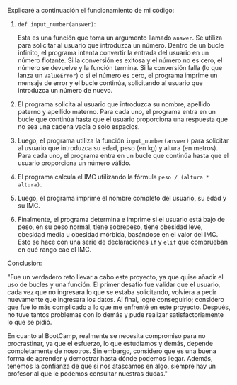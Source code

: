 Explicaré a continuación el funcionamiento de mi código:

  1. `def input_number(answer)`:

     Esta es una función que toma un argumento llamado `answer`. Se utiliza para solicitar al usuario que introduzca un número.
     Dentro de un bucle infinito, el programa intenta convertir la entrada del usuario en un número flotante. Si la conversión es exitosa y el
     número no es cero, el número se devuelve y la función termina. Si la conversión falla (lo que lanza un `ValueError`) o si el número es cero,
     el programa imprime un mensaje de error y el bucle continúa, solicitando al usuario que introduzca un número de nuevo.
  
  3. El programa solicita al usuario que introduzca su nombre, apellido paterno y apellido materno. Para cada uno, el programa entra en un bucle
     que continúa hasta que el usuario proporciona una respuesta que no sea una cadena vacía o solo espacios.
  
  4. Luego, el programa utiliza la función `input_number(answer)` para solicitar al usuario que introduzca su edad, peso (en kg) y altura (en metros).
     Para cada uno, el programa entra en un bucle que continúa hasta que el usuario proporciona un número válido.
  
  5. El programa calcula el IMC utilizando la fórmula `peso / (altura * altura)`.
  
  6. Luego, el programa imprime el nombre completo del usuario, su edad y su IMC.
  
  7. Finalmente, el programa determina e imprime si el usuario está bajo de peso, en su peso normal, tiene sobrepeso, tiene obesidad leve, obesidad media
     u obesidad mórbida, basándose en el valor del IMC. Esto se hace con una serie de declaraciones `if` y `elif` que comprueban en qué rango cae el IMC.


Conclusion:

  "Fue un verdadero reto llevar a cabo este proyecto, ya que quise añadir el uso de bucles y una función. El primer desafío fue validar que el usuario,
  cada vez que no ingresara lo que se estaba solicitando, volviera a pedir nuevamente que ingresara los datos. Al final, logré conseguirlo; considero que
  fue lo más complicado a lo que me enfrenté en este proyecto. Después, no tuve tantos problemas con lo demás y pude realizar satisfactoriamente lo que se pidió.
  
  En cuanto al BootCamp, realmente se necesita compromiso para no procrastinar, ya que el esfuerzo, lo que estudiamos y demás, depende completamente de nosotros.
  Sin embargo, considero que es una buena forma de aprender y demostrar hasta dónde podemos llegar. Además, tenemos la confianza de que si nos atascamos en algo,
  siempre hay un profesor al que le podemos consultar nuestras dudas."
